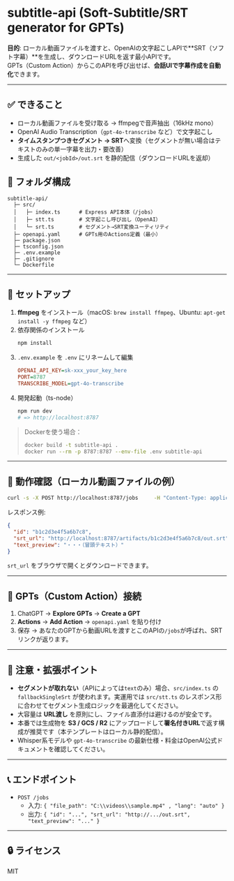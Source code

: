 # subtitle-api (Soft-Subtitle/SRT generator for GPTs)

**目的**: ローカル動画ファイルを渡すと、OpenAIの文字起こしAPIで**SRT（ソフト字幕）**を生成し、ダウンロードURLを返す最小APIです。  
GPTs（Custom Action）からこのAPIを呼び出せば、**会話UIで字幕作成を自動化**できます。

---

## ✅ できること
- ローカル動画ファイルを受け取る → ffmpegで音声抽出（16kHz mono）
- OpenAI Audio Transcription（`gpt-4o-transcribe` など）で文字起こし
- **タイムスタンプつきセグメント → SRT**へ変換（セグメントが無い場合はテキストのみの単一字幕を出力・要改善）
- 生成した `out/<jobId>/out.srt` を静的配信（ダウンロードURLを返却）

## 🧩 フォルダ構成
```text
subtitle-api/
  ├─ src/
  │   ├─ index.ts      # Express API本体（/jobs）
  │   ├─ stt.ts        # 文字起こし呼び出し（OpenAI）
  │   └─ srt.ts        # セグメント→SRT変換ユーティリティ
  ├─ openapi.yaml      # GPTs用のActions定義（最小）
  ├─ package.json
  ├─ tsconfig.json
  ├─ .env.example
  ├─ .gitignore
  └─ Dockerfile
```

---

## 🚀 セットアップ
1. **ffmpeg** をインストール（macOS: `brew install ffmpeg`、Ubuntu: `apt-get install -y ffmpeg` など）  
2. 依存関係のインストール
   ```bash
   npm install
   ```
3. `.env.example` を `.env` にリネームして編集
   ```ini
   OPENAI_API_KEY=sk-xxx_your_key_here
   PORT=8787
   TRANSCRIBE_MODEL=gpt-4o-transcribe
   ```
4. 開発起動（ts-node）
   ```bash
   npm run dev
   # => http://localhost:8787
   ```

> Dockerを使う場合：
> ```bash
> docker build -t subtitle-api .
> docker run --rm -p 8787:8787 --env-file .env subtitle-api
> ```

---

## 🧪 動作確認（ローカル動画ファイルの例）
```bash
curl -s -X POST http://localhost:8787/jobs     -H "Content-Type: application/json"     -d '{"file_path":"C:\\videos\\sample.mp4"}' | jq
```
レスポンス例:
```json
{
  "id": "b1c2d3e4f5a6b7c8",
  "srt_url": "http://localhost:8787/artifacts/b1c2d3e4f5a6b7c8/out.srt",
  "text_preview": "・・・（冒頭テキスト）"
}
```
`srt_url` をブラウザで開くとダウンロードできます。

---

## 🧠 GPTs（Custom Action）接続
1. ChatGPT → **Explore GPTs** → **Create a GPT**
2. **Actions** → **Add Action** → `openapi.yaml` を貼り付け
3. 保存 → あなたのGPTから動画URLを渡すとこのAPIの`/jobs`が呼ばれ、SRTリンクが返ります。

---

## 📌 注意・拡張ポイント
- **セグメントが取れない**（APIによっては`text`のみ）場合、`src/index.ts` の `fallbackSingleSrt` が使われます。実運用では `src/stt.ts` のレスポンス形に合わせてセグメント生成ロジックを最適化してください。
- 大容量は **URL渡し** を原則にし、ファイル直添付は避けるのが安全です。
- 本番では生成物を **S3 / GCS / R2** にアップロードして**署名付きURL**で返す構成が推奨です（本テンプレートはローカル静的配信）。
- Whisper系モデルや `gpt-4o-transcribe` の最新仕様・料金はOpenAI公式ドキュメントを確認してください。

---

## 📞 エンドポイント
- `POST /jobs`
  - 入力: `{ "file_path": "C:\\videos\\sample.mp4" , "lang": "auto" }`
  - 出力: `{ "id": "...", "srt_url": "http://.../out.srt", "text_preview": "..." }`

---

## 🔒 ライセンス
MIT
